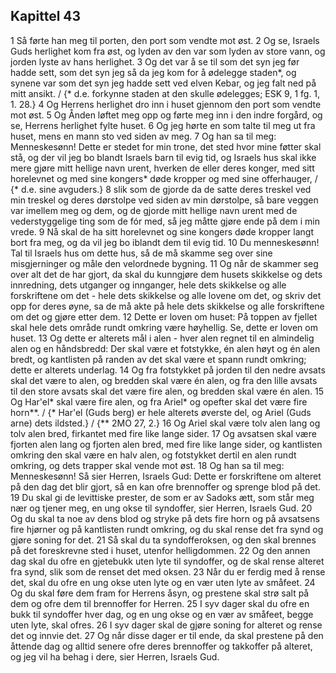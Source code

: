 ## Kapittel 43

1 Så førte han meg til porten, den port som vendte mot øst.
2 Og se, Israels Guds herlighet kom fra øst, og lyden av den var som lyden av store vann, og jorden lyste av hans herlighet.
3 Og det var å se til som det syn jeg før hadde sett, som det syn jeg så da jeg kom for å ødelegge staden*, og synene var som det syn jeg hadde sett ved elven Kebar, og jeg falt ned på mitt ansikt. / {* d.e. forkynne staden at den skulle ødelegges; ESK 9, 1 fg. 1, 1. 28.}
4 Og Herrens herlighet dro inn i huset gjennom den port som vendte mot øst.
5 Og Ånden løftet meg opp og førte meg inn i den indre forgård, og se, Herrens herlighet fylte huset.
6 Og jeg hørte en som talte til meg ut fra huset, mens en mann sto ved siden av meg.
7 Og han sa til meg: Menneskesønn! Dette er stedet for min trone, det sted hvor mine føtter skal stå, og der vil jeg bo blandt Israels barn til evig tid, og Israels hus skal ikke mere gjøre mitt hellige navn urent, hverken de eller deres konger, med sitt horelevnet og med sine kongers* døde kropper og med sine offerhauger, / {* d.e. sine avguders.}
8 slik som de gjorde da de satte deres treskel ved min treskel og deres dørstolpe ved siden av min dørstolpe, så bare veggen var imellem meg og dem, og de gjorde mitt hellige navn urent med de vederstyggelige ting som de fór med, så jeg måtte gjøre ende på dem i min vrede.
9 Nå skal de ha sitt horelevnet og sine kongers døde kropper langt bort fra meg, og da vil jeg bo iblandt dem til evig tid.
10 Du menneskesønn! Tal til Israels hus om dette hus, så de må skamme seg over sine misgjerninger og måle den velordnede bygning.
11 Og når de skammer seg over alt det de har gjort, da skal du kunngjøre dem husets skikkelse og dets innredning, dets utganger og innganger, hele dets skikkelse og alle forskriftene om det - hele dets skikkelse og alle lovene om det, og skriv det opp for deres øyne, sa de må akte på hele dets skikkelse og alle forskriftene om det og gjøre etter dem.
12 Dette er loven om huset: På toppen av fjellet skal hele dets område rundt omkring være høyhellig. Se, dette er loven om huset.
13 Og dette er alterets mål i alen - hver alen regnet til en almindelig alen og en håndsbredd: Der skal være et fotstykke, én alen høyt og én alen bredt, og kantlisten på randen av det skal være et spann rundt omkring; dette er alterets underlag.
14 Og fra fotstykket på jorden til den nedre avsats skal det være to alen, og bredden skal være én alen, og fra den lille avsats til den store avsats skal det være fire alen, og bredden skal være én alen.
15 Og Har'el* skal være fire alen, og fra Ariel* og opefter skal det være fire horn**. / {* Har'el (Guds berg) er hele alterets øverste del, og Ariel (Guds arne) dets ildsted.} / {** 2MO 27, 2.}
16 Og Ariel skal være tolv alen lang og tolv alen bred, firkantet med fire like lange sider.
17 Og avsatsen skal være fjorten alen lang og fjorten alen bred, med fire like lange sider, og kantlisten omkring den skal være en halv alen, og fotstykket dertil en alen rundt omkring, og dets trapper skal vende mot øst.
18 Og han sa til meg: Menneskesønn! Så sier Herren, Israels Gud: Dette er forskriftene om alteret på den dag det blir gjort, så en kan ofre brennoffer og sprenge blod på det.
19 Du skal gi de levittiske prester, de som er av Sadoks ætt, som står meg nær og tjener meg, en ung okse til syndoffer, sier Herren, Israels Gud.
20 Og du skal ta noe av dens blod og stryke på dets fire horn og på avsatsens fire hjørner og på kantlisten rundt omkring, og du skal rense det fra synd og gjøre soning for det.
21 Så skal du ta syndofferoksen, og den skal brennes på det foreskrevne sted i huset, utenfor helligdommen.
22 Og den annen dag skal du ofre en gjetebukk uten lyte til syndoffer, og de skal rense alteret fra synd, slik som de renset det med oksen.
23 Når du er ferdig med å rense det, skal du ofre en ung okse uten lyte og en vær uten lyte av småfeet.
24 Og du skal føre dem fram for Herrens åsyn, og prestene skal strø salt på dem og ofre dem til brennoffer for Herren.
25 I syv dager skal du ofre en bukk til syndoffer hver dag, og en ung okse og en vær av småfeet, begge uten lyte, skal ofres.
26 I syv dager skal de gjøre soning for alteret og rense det og innvie det.
27 Og når disse dager er til ende, da skal prestene på den åttende dag og alltid senere ofre deres brennoffer og takkoffer på alteret, og jeg vil ha behag i dere, sier Herren, Israels Gud.
